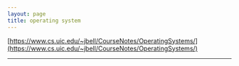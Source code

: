 ```yaml
---
layout: page
title: operating system
---
```


[https://www.cs.uic.edu/~jbell/CourseNotes/OperatingSystems/](https://www.cs.uic.edu/~jbell/CourseNotes/OperatingSystems/)

---